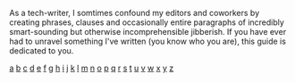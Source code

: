 As a tech-writer, I somtimes confound my editors and coworkers by creating
phrases, clauses and occasionally entire paragraphs of incredibly
smart-sounding but otherwise incomprehensible jibberish. If you have ever had
to unravel something I've written (you know who you are), this guide is
dedicated to you. 

[a](guide/a.md)
[b](guide/b.md)
[c](guide/c.md)
[d](guide/d.md)
[e](guide/e.md)
[f](guide/f.md)
[g](guide/g.md)
[h](guide/h.md)
[i](guide/i.md)
[j](guide/j.md)
[k](guide/k.md)
[l](guide/l.md)
[m](guide/m.md)
[n](guide/n.md)
[o](guide/o.md)
[p](guide/p.md)
[q](guide/q.md)
[r](guide/r.md)
[s](guide/s.md)
[t](guide/t.md)
[u](guide/u.md)
[v](guide/v.md)
[w](guide/w.md)
[x](guide/x.md)
[y](guide/y.md)
[z](guide/z.md)
